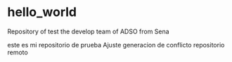 # hello_world
Repository of test the develop team of ADSO from Sena 

este es mi repositorio de prueba
Ajuste generacion de conflicto repositorio remoto 
